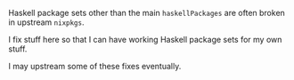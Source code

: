 Haskell package sets other than the main `haskellPackages` are often broken
in upstream `nixpkgs`.

I fix stuff here so that I can have working Haskell package sets
for my own stuff.

I may upstream some of these fixes eventually.
